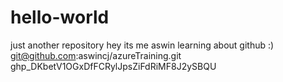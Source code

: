 # hello-world
just another repository
hey its me aswin learning about github :)
git@github.com:aswincj/azureTraining.git
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
